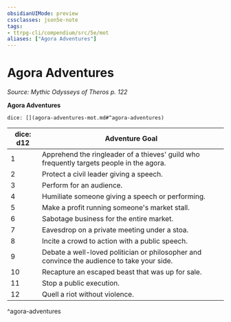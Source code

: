 ```yaml
---
obsidianUIMode: preview
cssclasses: json5e-note
tags:
- ttrpg-cli/compendium/src/5e/mot
aliases: ["Agora Adventures"]
---
```

# Agora Adventures
*Source: Mythic Odysseys of Theros p. 122* 

**Agora Adventures**

`dice: [](agora-adventures-mot.md#^agora-adventures)`

| dice: d12 | Adventure Goal |
|-----------|----------------|
| 1 | Apprehend the ringleader of a thieves' guild who frequently targets people in the agora. |
| 2 | Protect a civil leader giving a speech. |
| 3 | Perform for an audience. |
| 4 | Humiliate someone giving a speech or performing. |
| 5 | Make a profit running someone's market stall. |
| 6 | Sabotage business for the entire market. |
| 7 | Eavesdrop on a private meeting under a stoa. |
| 8 | Incite a crowd to action with a public speech. |
| 9 | Debate a well-loved politician or philosopher and convince the audience to take your side. |
| 10 | Recapture an escaped beast that was up for sale. |
| 11 | Stop a public execution. |
| 12 | Quell a riot without violence. |
^agora-adventures
